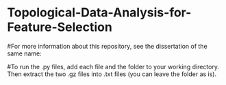 # Topological-Data-Analysis-for-Feature-Selection

#For more information about this repository, see the dissertation of the same name:

#To run the .py files, add each file and the folder to your working directory. Then extract the two .gz files into .txt files (you can leave the folder as is).
